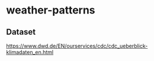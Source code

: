 # weather-patterns

## Dataset
https://www.dwd.de/EN/ourservices/cdc/cdc_ueberblick-klimadaten_en.html

